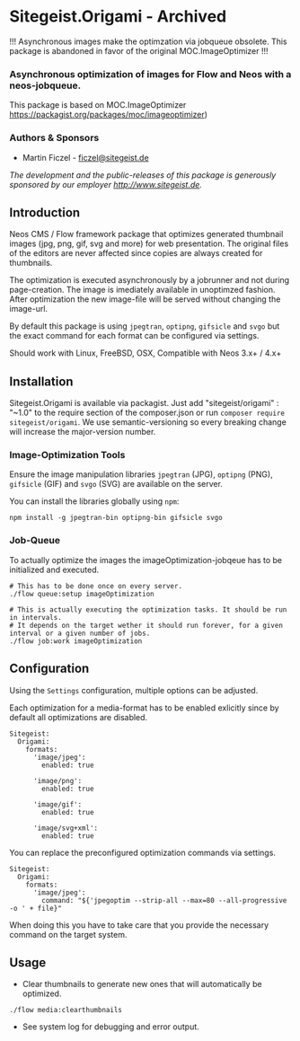 # Sitegeist.Origami - Archived 

!!! Asynchronous images make the optimzation via jobqueue obsolete. This package is abandoned in favor of the original MOC.ImageOptimizer !!!  

### Asynchronous optimization of images for Flow and Neos with a neos-jobqueue. 

This package is based on MOC.ImageOptimizer https://packagist.org/packages/moc/imageoptimizer)

### Authors & Sponsors

* Martin Ficzel - ficzel@sitegeist.de

*The development and the public-releases of this package is generously sponsored by our employer http://www.sitegeist.de.*

## Introduction

Neos CMS / Flow framework package that optimizes generated thumbnail images (jpg, png, gif, svg and more) for web presentation.
The original files of the editors are never affected since copies are always created for thumbnails.

The optimization is executed asynchronously by a jobrunner and not during page-creation. The image is imediately 
available in unoptimzed fashion. After optimization the new image-file will be served without changing the image-url.   

By default this package is using `jpegtran`, `optipng`, `gifsicle` and `svgo` but the exact command for each format 
can be configured via settings.

Should work with Linux, FreeBSD, OSX, Compatible with Neos 3.x+ / 4.x+

## Installation

Sitegeist.Origami is available via packagist. Just add "sitegeist/origami" : "~1.0" to the require section of the 
composer.json or run `composer require sitegeist/origami`. We use semantic-versioning so every breaking change 
will increase the major-version number.

### Image-Optimization Tools

Ensure the image manipulation libraries `jpegtran` (JPG), `optipng` (PNG), `gifsicle` (GIF) and `svgo` (SVG) are 
available on the server.

You can install the libraries globally using `npm`:

```
npm install -g jpegtran-bin optipng-bin gifsicle svgo
```

### Job-Queue

To actually optimize the images the imageOptimization-jobqeue has to be initialized and executed.

```
# This has to be done once on every server.
./flow queue:setup imageOptimization

# This is actually executing the optimization tasks. It should be run in intervals. 
# It depends on the target wether it should run forever, for a given interval or a given number of jobs.
./flow job:work imageOptimization
```

## Configuration

Using the `Settings` configuration, multiple options can be adjusted.

Each optimization for a media-format has to be enabled exlicitly since by default
all optimizations are disabled.

```
Sitegeist:
  Origami:
    formats:
      'image/jpeg':
        enabled: true

      'image/png':
        enabled: true
        
      'image/gif':
        enabled: true

      'image/svg+xml':
        enabled: true
```

You can replace the preconfigured optimization commands via settings.

```
Sitegeist:
  Origami:
    formats:
      'image/jpeg':
        command: "${'jpegoptim --strip-all --max=80 --all-progressive -o ' + file}"
```

When doing this you have to take care that you provide the necessary command on the target system.

## Usage

* Clear thumbnails to generate new ones that will automatically be optimized.

`./flow media:clearthumbnails`

* See system log for debugging and error output.
